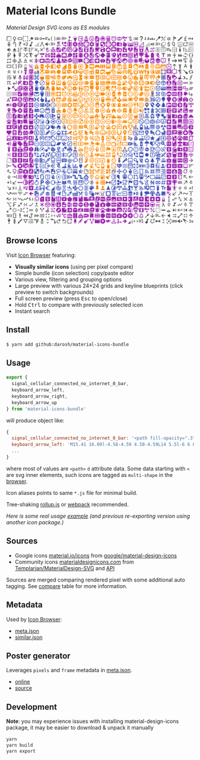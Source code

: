 # Material Icons Bundle

_Material Design SVG icons as ES modules_

[![](./meta/poster.svg)](https://darosh.github.io/material-icons-bundle/)

## Browse Icons

Visit [Icon Browser](https://darosh.github.io/material-icons-bundle/) featuring:

- **Visually similar icons** (using per pixel compare)
- Simple bundle (icon selection) copy/paste editor
- Various view, filtering and grouping options
- Large preview with various 24&times;24 grids and keyline blueprints (click preview to switch backgrounds)
- Full screen preview (press <kbd>Esc</kbd> to open/close)
- Hold <kbd>Ctrl</kbd> to compare with previously selected icon
- Instant search

## Install

```bash
$ yarn add github:darosh/material-icons-bundle
```

## Usage

```javascript
export {
  signal_cellular_connected_no_internet_0_bar,
  keyboard_arrow_left,
  keyboard_arrow_right,
  keyboard_arrow_up
} from 'material-icons-bundle'
```

will produce object like:

```javascript
{
  signal_cellular_connected_no_internet_0_bar: '<path fill-opacity=".3" d="M22 8V2L2 22h16V8z"></path>...',
  keyboard_arrow_left: 'M15.41 16.09l-4.58-4.59 4.58-4.59L14 5.5l-6 6 6 6z',
  ...
}
```

where most of values are `<path>` `d` attribute data. Some data starting with `<` are svg inner elements, such icons are tagged as `multi-shape` in the [browser](https://darosh.github.io/material-icons-bundle/#/?group=All&search=multi-shape).

Icon aliases points to same `*.js` file for minimal build. 

Tree-shaking [rollup.js](https://rollupjs.org/#tree-shaking) or [webpack](https://webpack.js.org/guides/tree-shaking/) recommended.

_Here is some real usage [example](https://github.com/darosh/oax/commit/9856e4a2583871fc91ea6b62d2ec991b19b4cfa5#diff-72b3431e98e067995f113fd82497deae) (and previous _re-exporting version_ using another icon package.)_

## Sources

- Google icons [material.io/icons](https://material.io/icons/) from [google/material-design-icons](https://github.com/google/material-design-icons/)
- Community icons [materialdesignicons.com](https://materialdesignicons.com/) from [Templarian/MaterialDesign-SVG](https://github.com/Templarian/MaterialDesign-SVG) and [API](https://github.com/Templarian/MaterialDesign-Site/blob/master/src/content/api.md)

Sources are merged comparing rendered pixel with some additional auto tagging.
See [compare](https://darosh.github.io/material-icons-bundle/#/compare) table for more information.

## Metadata

Used by [Icon Browser](https://darosh.github.io/material-icons-bundle/):

- [meta.json](https://darosh.github.io/material-icons-bundle/meta.json)
- [similar.json](https://darosh.github.io/material-icons-bundle/similar.json)

## Poster generator

Leverages `pixels` and `frame` metadata in [meta.json](https://darosh.github.io/material-icons-bundle/meta.json).

- [online](https://darosh.github.io/material-icons-bundle/poster.html) 
- [source](./meta/poster.html)

## Development

__Note__: you may experience issues with installing material-design-icons package, it may be easier to download & unpack it manually

```text
yarn
yarn build
yarn export
```
